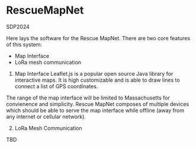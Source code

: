 # RescueMapNet
SDP2024

Here lays the software for the Rescue MapNet. There are two core features of this system:
  * Map Interface
  * LoRa mesh communication

1. Map Interface
Leaflet.js is a popular open source Java library for interactive maps. It is high customizable and is able to draw lines to connect a list of GPS coordinates.

The range of the map interface will be limited to Massachusetts for convienence and simplicity. Rescue MapNet composes of multiple devices which should be able to serve the map interface while offline (away from any internet or cellular network).

2. LoRa Mesh Communication

TBD

